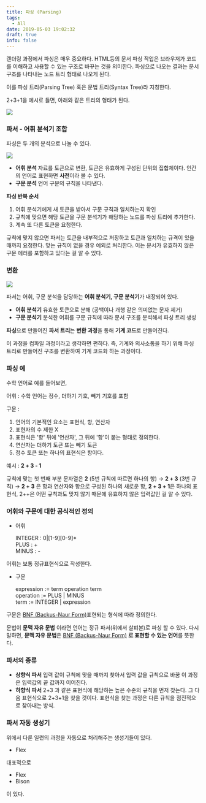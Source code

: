 ```yaml
---
title: 파싱 (Parsing)
tags:
  - All
date: 2019-05-03 19:02:32
draft: true
info: false
---
```


렌더링 과정에서 파싱은 매우 중요하다. HTML등의 문서 파싱 작업은 브라우저가 코드를 이해하고 사용할 수 있는 구조로 바꾸는 것을 의미한다. 파싱으로 나오는 결과는 문서 구조를 나타내는 노드 트리 형태로 나오게 된다.

이를 파싱 트리(Parsing Tree) 혹은 문법 트리(Syntax Tree)라 지칭한다.

2+3+1을 예시로 들면, 아래와 같은 트리의 형태가 된다.

![](https://d2.naver.com/content/images/2015/06/helloworld-59361-5.png)

### 파서 - 어휘 분석기 조합

파싱은 두 개의 분석으로 나눌 수 있다.

![](https://d2.naver.com/content/images/2015/06/helloworld-59361-6.png)

- **어휘 분석**
  자료를 토큰으로 변환, 토큰은 유효하게 구성된 단위의 집합체이다.
  인간의 언어로 표현하면 **사전**이라 볼 수 있다.
- **구문 분석**
  언어 구문의 규칙을 나타낸다.

**파싱 반복 순서**

1. 어휘 분석기에게 새 토큰을 받아서 구문 규칙과 일치하는지 확인
2. 규칙에 맞으면 해당 토큰을 구문 분석기가 해당하는 노드를 파싱 트리에 추가한다.
3. 계속 또 다른 토큰을 요청한다.

규칙에 맞지 않으면 파서는 토큰을 내부적으로 저장하고 토큰과 일치하는 규격이 있을 때까지 요청한다. 맞는 규칙이 없을 경우 예외로 처리한다. 이는 문서가 유효하지 않은 구문 에러를 포함하고 있다는 걸 알 수 있다.

### 변환

![](https://d2.naver.com/content/images/2015/06/helloworld-59361-7.png)

파서는 어휘, 구문 분석을 담당하는 **어휘 분석기, 구문 분석기**가 내장되어 있다.

- **어휘 분석기**
  유효한 토큰으로 분해 (공백이나 개행 같은 의미없는 문자 제거)
- **구문 분석기**
  분석한 어휘를 구문 규칙에 따라 문서 구조를 분석해서 파싱 트리 생성

**파싱**으로 만들어진 **파서 트리**는 **변환 과정**을 통해 **기계 코드**로 만들어진다.

이 과정을 컴파일 과정이라고 생각하면 편하다. 즉, 기계와 의사소통을 하기 위해 파싱 트리로 만들어진 구조를 변환하여 기계 코드화 하는 과정이다.

### 파싱 예

수학 언어로 예를 들어보면,

어휘 : 수학 언어는 정수, 더하기 기호, 빼기 기호를 포함

구문 :

1. 언어의 기본적인 요소는 표현식, 항, 연산자
2. 표현자의 수 제한 X
3. 표현식은 '항' 뒤에 '연산자', 그 뒤에 '항'이 붙는 형태로 정의한다.
4. 연산자는 더하기 토큰 또는 빼기 토큰
5. 정수 토큰 또는 하나의 표현식은 항이다.

예시 : **2 + 3 - 1**

규칙에 맞는 첫 번째 부분 문자열은 **2** (5번 규칙에 따르면 하나의 항) → **2 + 3** (3번 규칙) → **2 + 3** 은 항과 연산자와 항으로 구성된 하나의 새로운 항, **2 + 3 + 1**은 하나의 표현식, 2++은 어떤 규칙과도 맞지 않기 때문에 유효하지 않은 입력값인 걸 알 수 있다.

### 어휘와 구문에 대한 공식적인 정의

- 어휘

  INTEGER : 0|[1-9][0-9]\*  
   PLUS : +  
   MINUS : -

어휘는 보통 정규표현식으로 작성한다.

- 구문

  expression := term operation term  
   operation := PLUS | MINUS  
   term := INTEGER | expression

구문은 [BNF (Backus-Naur Form)](https://www.notion.so/97878963-961a-4ae6-b6d4-40849fb33020)표현되는 형식에 따라 정의한다.

문법이 **문맥 자유 문법** 이라면 언어는 정규 파서(위에서 살펴본)로 파싱 할 수 있다. 다시 말하면, **문맥 자유 문법**은 [BNF (Backus-Naur Form)](https://www.notion.so/97878963-961a-4ae6-b6d4-40849fb33020) **로 표현할 수 있는 언어**를 뜻한다.

### 파서의 종류

- **상향식 파서**
  입력 값이 규칙에 맞을 때까지 찾아서 입력 값을 규칙으로 바꿈 이 과정은 입력값의 끝 값까지 이어진다.
- **하향식 파서**
  2+3 과 같은 표현식에 해당하는 높은 수준의 규칙을 먼저 찾는다. 그 다음 표현식으로 2+3+1을 찾을 것이다. 표현식을 찾는 과정은 다른 규칙을 점진적으로 찾아내는 방식.

### 파서 자동 생성기

위에서 다룬 일련의 과정을 자동으로 처리해주는 생성기들이 있다.

- Flex

대표적으로

- Flex
- Bison

이 있다.

